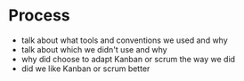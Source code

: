 # Process
- talk about what tools and conventions we used and why
- talk about which we didn't use and why
- why did choose to adapt Kanban or scrum the way we did
- did we like Kanban or scrum better
